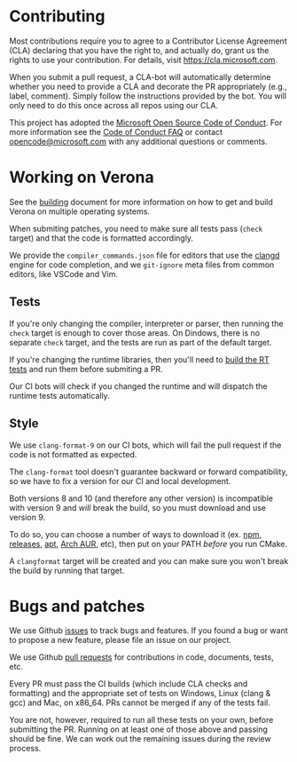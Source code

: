 # Contributing

Most contributions require you to agree to a
Contributor License Agreement (CLA) declaring that you have the right to, and actually do, grant us
the rights to use your contribution. For details, visit https://cla.microsoft.com.

When you submit a pull request, a CLA-bot will automatically determine whether you need to provide
a CLA and decorate the PR appropriately (e.g., label, comment). Simply follow the instructions
provided by the bot. You will only need to do this once across all repos using our CLA.

This project has adopted the [Microsoft Open Source Code of Conduct](https://opensource.microsoft.com/codeofconduct/).
For more information see the [Code of Conduct FAQ](https://opensource.microsoft.com/codeofconduct/faq/) or
contact [opencode@microsoft.com](mailto:opencode@microsoft.com) with any additional questions or comments.

# Working on Verona

See the [building](docs/building.md) document for more information on how to get and build Verona on multiple operating systems.

When submiting patches, you need to make sure all tests pass (`check` target) and that the code is formatted accordingly.

We provide the `compiler_commands.json` file for editors that use the [clangd](https://clangd.llvm.org/) engine for code completion, and we `git-ignore` meta files from common editors, like VSCode and Vim.

## Tests

If you're only changing the compiler, interpreter or parser, then running the `check` target is enough to cover those areas. On Dindows, there is no separate `check` target, and the tests are run as part of the default target.

If you're changing the runtime libraries, then you'll need to [build the RT tests](docs/building.md#building-the-runtime-tests) and run them before submiting a PR.

Our CI bots will check if you changed the runtime and will dispatch the runtime tests automatically.

## Style

We use `clang-format-9` on our CI bots, which will fail the pull request if the code is not formatted as expected.

The `clang-format` tool doesn't guarantee backward or forward compatibility, so we have to fix a version for our CI and local development.

Both versions 8 and 10 (and therefore any other version) is incompatible with version 9 and *will* break the build, so you must download and use version 9.

To do so, you can choose a number of ways to download it (ex. [npm](https://www.npmjs.com/package/clang-format), [releases](https://releases.llvm.org/), [apt](https://packages.ubuntu.com/search?suite=default&section=all&arch=any&keywords=clang-format-9&searchon=names), [Arch AUR](https://aur.archlinux.org/packages/clang-format-static-bin/), etc), then put on your PATH *before* you run CMake.

A `clangformat` target will be created and you can make sure you won't break the build by running that target.

# Bugs and patches

We use Github [issues](https://github.com/microsoft/verona/issues) to track bugs and features. If you found a bug or want to propose a new feature, please file an issue on our project.

We use Github [pull requests](https://github.com/microsoft/verona/pulls) for contributions in code, documents, tests, etc. 

Every PR must pass the CI builds (which include CLA checks and formatting) and the appropriate set of tests on Windows, Linux (clang & gcc) and Mac, on x86_64. PRs cannot be merged if any of the tests fail.

You are not, however, required to run all these tests on your own, before submitting the PR. Running on at least one of those above and passing should be fine. We can work out the remaining issues during the review process.
